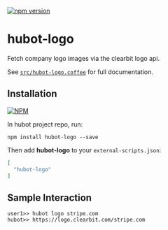 [![npm version](https://badge.fury.io/js/hubot-logo.svg)](https://badge.fury.io/js/hubot-logo)

# hubot-logo

Fetch company logo images via the clearbit logo api.

See [`src/hubot-logo.coffee`](src/hubot-logo.coffee) for full documentation.

## Installation

[![NPM](https://nodei.co/npm/hubot-logo.png?compact=true)](https://nodei.co/npm/hubot-logo/)

In hubot project repo, run:

`npm install hubot-logo --save`

Then add **hubot-logo** to your `external-scripts.json`:

```json
[
  "hubot-logo"
]
```

## Sample Interaction

```
user1>> hubot logo stripe.com
hubot>> https://logo.clearbit.com/stripe.com
```
